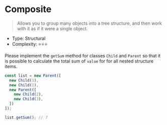 # Composite

> Allows you to group many objects into a tree structure,
> and then work with it as if it were a single object.

- Type: Structural
- Complexity: ⭐⭐⭐

Please implement the `getSum` method for classes `Child` and `Parent`
so that it is possible to calculate the total sum of `value` for
for all nested structure items.

```js
const list = new Parent([
  new Child(1),
  new Child(1),
  new Parent([
    new Child(2),
    new Child(3),
  ])
]);

list.getSum(); // 7
```